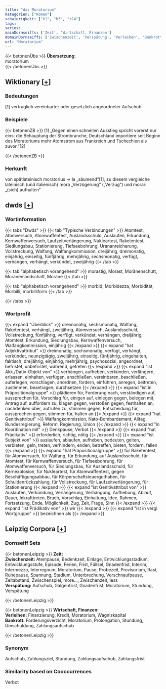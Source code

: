 ```yaml
---
title: "das Moratorium"
kategorien: ["Nomen"]
schwierigkeit: ["k1", "h3", "r14"]
tags:
series:
mainDornseiffs: ['Zeit', 'Wirtschaft, Finanzen']
domainDornseiffs: ['Zwischenzeit', 'Verspätung', 'Verleihen', 'Bankrott']
url: "Moratorium"
---
```


{{< betonenÜbs >}}
**Übersetzung:**  
moratorium  
{{< /betonenÜbs >}}

## Wiktionary [[+](https://de.wiktionary.org/wiki/Moratorium)]

### Bedeutungen
[1] vertraglich vereinbarter oder gesetzlich angeordneter Aufschub  

### Beispiele
{{< betonenZB >}}
[1] „Gegen einen schnellen Ausstieg spricht vorerst nur eins: die Behauptung der Strombranche, Deutschland importiere seit Beginn des Moratoriums mehr Atomstrom aus Frankreich und Tschechien als zuvor.“[2]  

{{< /betonenZB >}}
### Herkunft
von spätlateinisch moratorius → la „säumend“[1], zu diesem vergleiche lateinisch (und italienisch) mora „Verzögerung“ („Verzug“) und morari „(sich) aufhalten“  



## dwds [[+](https://www.dwds.de/wb/Moratorium)]

### Wortinformation
{{< tabs "Dwds" >}}
{{< tab "Typische Verbindungen" >}}
Atomtest, Atomversuch, Atomwaffentest, Auslandsschuld, Auslaufen, Erkundung, Kernwaffenversuch, Laufzeitverlängerung, Nukleartest, Raketentest, Siedlungsbau, Stationierung, Tiefseebohrung, Urananreicherung, Vollstreckung, Walfang, Walfangkommission, dreijährig, dreimonatig, einjährig, einseitig, fünfjährig, mehrjährig, sechsmonatig, verfügt, verhängen, verhängt, verkündet, zweijährig
{{< /tab >}}

{{< tab "alphabetisch vorangehend" >}}
morastig, Morast, Moränenschutt, Moränenlandschaft, Moräne
{{< /tab >}}

{{< tab "alphabetisch vorangehend" >}}
morbid, Morbidezza, Morbidität, Morbilli, morbilliform
{{< /tab >}}

{{< /tabs >}}

### Wortprofil
{{< expand "Überblick" >}} dreimonatig, sechsmonatig, Walfang, Raketentest, verhängt, zweijährig, Atomversuch, Auslandsschuld, Vollstreckung, fünfjährig, verfügt, verkündet, verhängen, dreijährig, Atomtest, Erkundung, Siedlungsbau, Kernwaffenversuch, Walfangkommission, einjährig {{< /expand >}}
{{< expand "hat Adjektivattribut" >}} dreimonatig, sechsmonatig, verfügt, verhängt, verkündet, neunzigtägig, zweijährig, einseitig, fünfjährig, eingehalten, faktisch, dreijährig, einjährig, mehrjährig, psychosozial, angeordnet, befristet, unbefristet, während, getreten {{< /expand >}}
{{< expand "ist Akk./Dativ-Objekt von" >}} verhängen, aufheben, verkünden, verlängern, erlassen, einhalten, verfügen, anschließen, vereinbaren, beschließen, auferlegen, vorschlagen, anordnen, fordern, einführen, anregen, beitreten, zustimmen, beantragen, durchsetzen {{< /expand >}}
{{< expand "ist in Präpositionalgruppe" >}} plädieren für, Forderung nach, verständigen auf, aussprechen für, Vorschlag für, einigen auf, einlegen gegen, belegen mit, Antrag auf, auffordern zu, klagen gegen, verstoßen gegen, festhalten an, nachdenken über, aufrufen zu, stimmen gegen, Entscheidung für, aussprechen gegen, stimmen für, halten an {{< /expand >}}
{{< expand "hat Genitivattribut" >}} Walfangkommission, Nato-Bombardement, Alltag, Bundesregierung, Reform, Regierung, Union {{< /expand >}}
{{< expand "in Koordination mit" >}} Denkpause, Verbot {{< /expand >}}
{{< expand "hat Prädikativ" >}} erforderlich, richtig, nötig {{< /expand >}}
{{< expand "ist Subjekt von" >}} auslaufen, ablaufen, aufheben, bedeuten, gelten, verbieten, geln, treten, verhindern, enden, betreffen, bieten, fordern, fallen {{< /expand >}}
{{< expand "hat Präpositionalgruppe" >}} für Raketentest, für Atomversuch, für Walfang, für Erkundung, auf Auslandsschuld, für Atomtest, für Kernwaffenversuch, für Tiefseebohrung, für Atomwaffenversuch, für Siedlungsbau, für Auslandsschuld, für Kernexplosion, für Nukleartest, für Atomwaffentest, gegen Beschäftigungsabbau, für Körperschaftsteuerguthaben, für Schuldenrückzahlung, für Vollstreckung, für Laufzeitverlängerung, für Stationierung {{< /expand >}}
{{< expand "ist Genitivattribut von" >}} Auslaufen, Verkündung, Verlängerung, Verhängung, Aufhebung, Ablauf, Dauer, Inkrafttreten, Bruch, Vorschlag, Einhaltung, Idee, Rahmen, Fortsetzung, Ende, Möglichkeit, Zug, Zeit, Frage, Sinn {{< /expand >}}
{{< expand "ist Prädikativ von" >}} wir {{< /expand >}}
{{< expand "ist in vergl. Wortgruppe" >}} bezeichnen als {{< /expand >}}

## Leipzig Corpora [[+](https://corpora.uni-leipzig.de/en/res?word=Moratorium&corpusId=deu_newscrawl-public_2018)]

### Dornseiff Sets
{{< betonenLeipzig >}}
**Zeit:**  
**Zwischenzeit:** Atempause, Bedenkzeit, Einlage, Entwicklungsstadium, Entwicklungsstufe, Episode, Ferien, Frist, Füllsel, Gnadenfrist, Interim, Intermezzo, Interregnum, Moratorium, Pause, Probezeit, Provisorium, Rast, Ruhepause, Spannung, Stadium, Unterbrechung, Verschnaufpause, Zeitabstand, Zwischenspiel, more..., Zwischenzeit, less  
**Verspätung:** Aufschub, Galgenfrist, Gnadenfrist, Moratorium, Stundung, Verspätung  

{{< /betonenLeipzig >}}


{{< betonenLeipzig >}}
**Wirtschaft, Finanzen:**  
**Verleihen:** Finanzierung, Kredit, Moratorium, Wagniskapital  
**Bankrott:** Forderungsverzicht, Moratorium, Prolongation, Stundung, Umschuldung, Zahlungsaufschub  

{{< /betonenLeipzig >}}

### Synonym
Aufschub, Zahlungsziel, Stundung, Zahlungsaufschub, Zahlungsfrist


### Similarity based on Cooccurrences
Verbot

